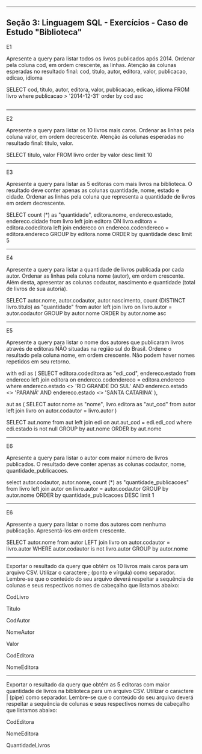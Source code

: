 

-------------------------------------------------------------------
Seção 3: Linguagem SQL - Exercícios - Caso de Estudo "Biblioteca"
-------------------------------------------------------------------

E1

Apresente a query para listar todos os livros publicados após 2014. Ordenar pela coluna cod, em ordem crescente, as linhas.  Atenção às colunas esperadas no resultado final: cod, titulo, autor, editora, valor, publicacao, edicao, idioma

SELECT
	cod,
    titulo,
    autor,
    editora,
    valor,
    publicacao,
    edicao,
    idioma
FROM livro
where publicacao > '2014-12-31'
order by cod asc


![]()

--------------------------------

E2

Apresente a query para listar os 10 livros mais caros. Ordenar as linhas pela coluna valor, em ordem decrescente.  Atenção às colunas esperadas no resultado final:  titulo, valor.

SELECT 
	titulo,
    valor
FROM livro
order by valor desc
limit 10

--------------------------------

E3

Apresente a query para listar as 5 editoras com mais livros na biblioteca. O resultado deve conter apenas as colunas quantidade, nome, estado e cidade. Ordenar as linhas pela coluna que representa a quantidade de livros em ordem decrescente.


SELECT
	count (*) as "quantidade",
    editora.nome,
    endereco.estado,
    endereco.cidade
from livro
left join editora
	ON livro.editora = editora.codeditora
    left join endereco
    	on  endereco.codendereco = editora.endereco
  GROUP by editora.nome
  ORDER by quantidade desc
  limit 5

--------------------------------

E4

Apresente a query para listar a quantidade de livros publicada por cada autor. Ordenar as linhas pela coluna nome (autor), em ordem crescente. Além desta, apresentar as colunas codautor, nascimento e quantidade (total de livros de sua autoria).


SELECT
	autor.nome,
	autor.codautor,
    autor.nascimento,
    count (DISTINCT livro.titulo) as "quantidade"
from autor
left join livro
	on livro.autor = autor.codautor
 GROUP by autor.nome
 ORDER by autor.nome asc

--------------------------------

E5

Apresente a query para listar o nome dos autores que publicaram livros através de editoras NÃO situadas na região sul do Brasil. Ordene o resultado pela coluna nome, em ordem crescente. Não podem haver nomes repetidos em seu retorno.

with edi as (
  SELECT
  	editora.codeditora as "edi_cod",
 	endereco.estado
  from endereco
  left join editora
      on endereco.codendereco = editora.endereco
  where endereco.estado <> 'RIO GRANDE DO SUL'
      AND endereco.estado <> 'PARANÁ'
      AND endereco.estado <> 'SANTA  CATARINA'
),

aut as (
  SELECT
    autor.nome as "nome",
    livro.editora as "aut_cod"
  from autor
  left join livro
    on autor.codautor = livro.autor
)
  
 SELECT
 	aut.nome
 from aut
 left join edi 
 	on aut.aut_cod = edi.edi_cod
where edi.estado is not null
GROUP by aut.nome
ORDER by aut.nome

--------------------------------

E6

Apresente a query para listar o autor com maior número de livros publicados. O resultado deve conter apenas as colunas codautor, nome, quantidade_publicacoes.

select 
	autor.codautor,
    autor.nome,
    count (*) as "quantidade_publicacoes"
from livro 
left join autor
	on livro.autor = autor.codautor
GROUP by autor.nome
ORDER by quantidade_publicacoes DESC
limit 1

--------------------------------

E6

Apresente a query para listar o nome dos autores com nenhuma publicação. Apresentá-los em ordem crescente.

SELECT
	autor.nome
from autor
LEFT join livro
	on autor.codautor = livro.autor
WHERE autor.codautor is not livro.autor
GROUP by autor.nome








------------------------------------------------

Exportar o resultado da query que obtém os 10 livros mais caros para um arquivo CSV. Utilizar o caractere ; (ponto e vírgula) como separador. Lembre-se que o conteúdo do seu arquivo deverá respeitar a sequência de colunas e seus respectivos nomes de cabeçalho que listamos abaixo:

CodLivro

Titulo

CodAutor

NomeAutor

Valor

CodEditora

NomeEditora

------------------------------------------------

Exportar o resultado da query que obtém as 5 editoras com maior quantidade de livros na biblioteca para um arquivo CSV. Utilizar o caractere | (pipe) como separador. Lembre-se que o conteúdo do seu arquivo deverá respeitar a sequência de colunas e seus respectivos nomes de cabeçalho que listamos abaixo:

CodEditora

NomeEditora

QuantidadeLivros

